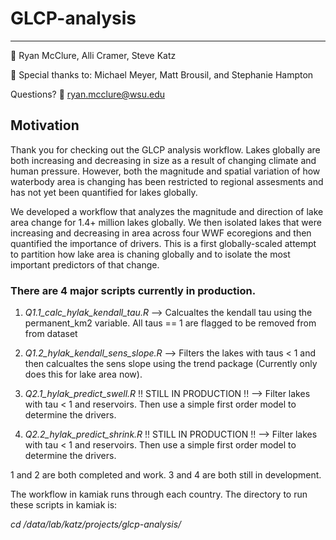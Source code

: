 # GLCP-analysis

-----

:busts_in_silhouette: Ryan McClure, Alli Cramer, Steve Katz

:busts_in_silhouette: Special thanks to: Michael Meyer, Matt Brousil, and Stephanie Hampton

Questions?  :email: ryan.mcclure@wsu.edu

## Motivation

Thank you for checking out the GLCP analysis workflow. Lakes globally are both increasing and decreasing in size as a result of changing climate and human pressure. However, both the magnitude and spatial variation of how waterbody area is changing has been restricted to regional assesments and has not yet been quantified for lakes globally.

We developed a workflow that analyzes the magnitude and direction of lake area change for 1.4+ million lakes globally. We then isolated lakes that were increasing and decreasing in area across four WWF ecoregions and then quantified the importance of drivers. This is a first globally-scaled attempt to partition how lake area is chaning globally and to isolate the most important predictors of that change. 

### There are 4 major scripts currently in production. 

1. <i>Q1.1_calc_hylak_kendall_tau.R</i>
--> Calcualtes the kendall tau using the permanent_km2 variable. All taus == 1 are flagged to be removed from from dataset

2. <i>Q1.2_hylak_kendall_sens_slope.R</i>
--> Filters the lakes with taus < 1 and then calcualtes the sens slope using the trend package (Currently only does this for lake area now).

3. <i>Q2.1_hylak_predict_swell.R</i>   !! STILL IN PRODUCTION !!
--> Filter lakes with tau < 1 and reservoirs. Then use a simple first order model to determine the drivers.  

4. <i>Q2.2_hylak_predict_shrink.R</i>  !! STILL IN PRODUCTION !!
--> Filter lakes with tau < 1 and reservoirs. Then use a simple first order model to determine the drivers.  

1 and 2 are both completed and work. 3 and 4 are both still in development. 

The workflow in kamiak runs through each country. The directory to run these scripts in kamiak is:

<i>cd /data/lab/katz/projects/glcp-analysis/</i>
